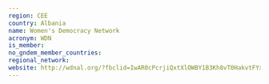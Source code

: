 ```yaml
---
region: CEE
country: Albania
name: Women's Democracy Network
acronym: WDN
is_member: 
no_gndem_member_countries: 
regional_network: 
website: http://wdnal.org/?fbclid=IwAR0cPcrjiQxtXlOWBY1B3Kh8vT0HakvtFYxdrfut9uF3WAsJyVhJmCY_wbY
---
```

